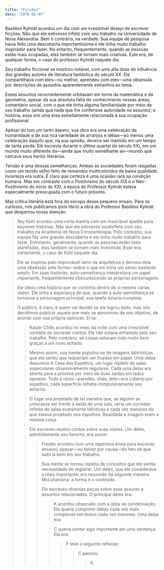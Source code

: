 ```yaml
---
title: "Ficções"
date: "1979-01-07"
---
```


Basiléos Kylmät acordou um dia com um irresistível desejo de escrever ficções. Não que ele estivesse infeliz com seu trabalho na Universidade de Nova Alexandria. Bem o contrário, na verdade. Sua equipe de pesquisa havia feito uma descoberta importantíssima e ele tinha muito trabalho inspirador para fazer. No entanto, frequentemente, quando as pessoas estão mais ocupadas, elas também se tornam mais criativas. Este era, de qualquer forma, o caso do professor Kylmät naquele dia.

Seu trabalho ficcional se mostrou notável, com uma alta dose de influência dos grandes autores de literatura fantástica do século XX. Ele compartilhava com eles—ou melhor, aprendeu com eles—uma obsessão por descrições de assuntos aparentemente estranhos ao tema.

Esses assuntos recorrentemente orbitavam em torno da matemática e da geometria, apesar da sua absoluta falta de conhecimento nessas áreas; comentário social, com o que ele tinha alguma familiaridade por meio de seu trabalho (ainda que nada que lhe conferisse autoridade no assunto); e história, essa sim uma área estreitamente relacionada à sua ocupação profissional.

Apesar do tom um tanto áspero, sua obra era uma celebração da humanidade e de sua rica variedade de arranjos e idéias—ao menos uma celebração daquilo que, na sua opinião, deveria ser mantido em um tempo de tanta perda. Ele escrevia durante o último quartel do século XXI, em um mundo muito diferente do—ainda que muito semelhante ao—mundo que cercava seus heróis literários.

Tensão é uma dessas semelhanças. Ambas as sociedades foram rasgadas como um tecido velho feito de remendos multicoloridos de baixa qualidade. Incerteza era outra. É claro que certeza é uma ocasião rara na condição humana. Mas em contraste com o Positivismo do século XIX e o Neo-Positivismo do início do XXI, a época do Professor Kylmät estava especialmente preocupada com o futuro próximo.

Mas crítica literária está fora do escopo desse pequeno ensaio. Para os curiosos, nós publicamos *ipsis literis* a obra do Professor Basiléos Kylmät que despertou nossa atenção:

> Rey Kühl acordou uma certa manhã com um insaciável apetite para escrever histórias. Não que ele estivesse insatisfeito com seu trabalho na Academia de Nova Constantinopla. Pelo contrário; sua equipe fez uma grande descoberta e ele tinha muito trabalho para fazer. Entretanto, geralmente, quando as pessoas estão mais atarefadas, elas também se tornam mais inventivas. Esse era, certamente, o caso de Kühl naquele dia.
> 
> Ele se inspirou pelo improvável ramo da arquitetura e derivou dela uma obsessão pela forma—sobre o que ele tinha um senso bastante amplo. Em suas histórias, auto-semelhança interpretava um papel importante, frequentemente obscurescendo as próprias personagens.
> 
> Ele ideou uma história que se continha dentro de si mesma várias vezes. Ele tinha a esperança de que, quando a auto-semelhança se tornasse a personagem principal, sua tarefa estaria completa.
> 
> O público, é claro, é quem vai decidir se ele logrou êxito, mas nós decidimos publicar aquela que mais se aproximou de seu objetivo, de acordo com sua própria opinição. Ei-la:
> 
>> Kaizer Chills acordou no meio da noite com uma irresistível vontade de escrever contos. Ele não estava enfadado pelo seu trabalho. Pelo contrário, as coisas estavam indo muito bem graças a um novo achado.
>> 
>> Mesmo assim, sua mente populou-se de imagens labirínticas que ele sentiu que requeriam ser fixadas em papel. Uma delas descrevia A Casa dos Espelhos, um lugar repleto de salas especulares obsessivamente regulares. Cada uma delas era aberta para a próxima por meio de duas saídas em lados opostos. Todo o resto—paredes, chão, teto—era coberto por espelhos, cada superfície refletia compulsivamente seu entorno.
>> 
>> O lugar era projetado de tal maneira que, se alguém se colocasse em frente à saída de uma sala, veria um corredor infinito de salas exatamente idênticas e cada vez menores do que estava projetado nos espelhos. Realidade e imagem eram a mesma coisa.
>> 
>> Ele escreveu muitos contos sobre suas visões. Um deles, admitidamente seu favorito, era assim:
>> 
>>> Freddo acordou com uma repentina ânsia para escrever ensaios, apesar—ou talvez por causa—do fato de que tudo ia bem em seu trabalho.
>>> 
>>> Sua mente se tornou repleta de conceitos que ele sentia necessidade de registrar. Um deles, que ele considerava o mais importante, era resumido da seguinte maneira McLuhaniana: a forma é o conteúdo.
>>> 
>>> Ele escreveu diversas peças sobre esse assunto e assuntos relacionados. O principal deles era:
>>> 
>>>> K acordou obsecado com a idéia de condensação. Ele queria comprimir idéias cada vez mais complexas em textos cada vez menores. Uma delas era:
>>> 
>>>> C queria contar algo importante em uma sentença. Ela era:
>>>> 
>>>>> F teve a seguinte reflexão:
>>>>> 
>>>>>> C pensou:
>>>>>> 
>>>>>>> K.
